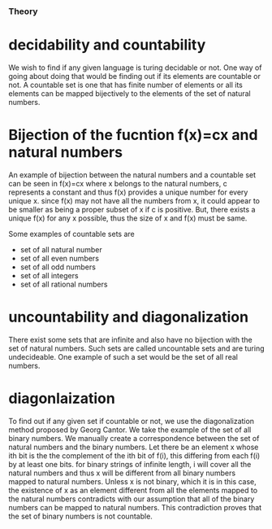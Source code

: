 ### Theory

# decidability and countability

We wish to find if any given language is turing decidable or not. One way of going about doing that would be finding out if its elements are countable or not. A countable set is one that has finite number of elements or all its elements can be mapped bijectively to the elements of the set of natural numbers.

# Bijection of the fucntion f(x)=cx and natural numbers
An example of bijection between the natural numbers and a countable set can be seen in f(x)=cx where x belongs to the natural numbers, c represents a constant and thus f(x) provides a unique number for every unique x. since f(x) may not have all the numbers from x, it could appear to be smaller as being a proper subset of x if c is positive. But, there exists a unique f(x) for any x possible, thus the size of x and f(x) must be same.

Some examples of countable sets are
- set of all natural number
- set of all even numbers
- set of all odd numbers
- set of all integers
- set of all rational numbers

# uncountability and diagonalization

There exist some sets that are infinite and also have no bijection with the set of natural numbers. Such sets are called uncountable sets and are turing undecideable. One example of such a set would be the set of all real numbers.

# diagonlaization

To find out if any given set if countable or not, we use the diagonalization method proposed by Georg Cantor. We take the example of the set of all binary numbers. We manually create a correspondence between the set of natural numbers and the binary numbers. Let there be an element x whose ith bit is the the complement of the ith bit of f(i), this differing from each f(i) by at least one bits. for binary strings of infinite length, i will cover all the natural numbers and thus x will be different from all binary numbers mapped to natural numbers. Unless x is not binary, which it is in this case, the existence of x as an element different from all the elements mapped to the natural numbers contradicts with our assumption that all of the binary numbers can be mapped to natural numbers. This contradiction proves that the set of binary numbers is not countable.


